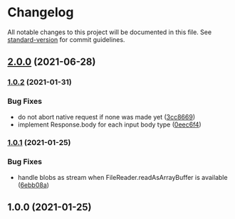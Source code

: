 # Changelog

All notable changes to this project will be documented in this file. See [standard-version](https://github.com/conventional-changelog/standard-version) for commit guidelines.

## [2.0.0](https://github.com/react-native-community/fetch/compare/v1.0.2...v2.0.0) (2021-06-28)

### [1.0.2](https://github.com/react-native-community/fetch/compare/v1.0.1...v1.0.2) (2021-01-31)


### Bug Fixes

* do not abort native request if none was made yet ([3cc8669](https://github.com/react-native-community/fetch/commit/3cc8669c9ed016e115e820a959b3015ed7bdab0d))
* implement Response.body for each input body type ([0eec6f4](https://github.com/react-native-community/fetch/commit/0eec6f49e2f01c9e528db3c6318406d9cc2fa833))

### [1.0.1](https://github.com/react-native-community/fetch/compare/v1.0.0...v1.0.1) (2021-01-25)


### Bug Fixes

* handle blobs as stream when FileReader.readAsArrayBuffer is available ([6ebb08a](https://github.com/react-native-community/fetch/commit/6ebb08a9093888a8c3f1839cdec22b4728a0b033))

## 1.0.0 (2021-01-25)
